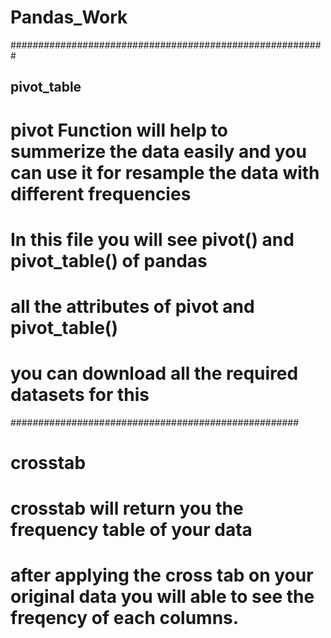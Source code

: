 # Pandas_Work
#########################################################

## pivot_table
# pivot Function will help to summerize the data easily and you can use it for resample the data with different frequencies
# In this file you will see pivot() and pivot_table() of pandas
# all the attributes of pivot and pivot_table() 
# you can download all the required datasets for this 


####################################################

# crosstab

# crosstab will return you the frequency table of your data 
# after applying the cross tab on your original data you will able to see the freqency of each columns.




